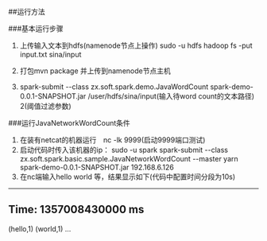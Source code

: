 ##运行方法

###基本运行步骤
1. 上传输入文本到hdfs(namenode节点上操作)
   sudo -u hdfs hadoop  fs -put input.txt sina/input

2. 打包mvn package 并上传到namenode节点主机

3. spark-submit --class zx.soft.spark.demo.JavaWordCount  spark-demo-0.0.1-SNAPSHOT.jar /user/hdfs/sina/input(输入待word count的文本路径) 2(阈值过滤参数)
 
###运行JavaNetworkWordCount条件

1. 在装有netcat的机器运行　nc -lk 9999(启动9999端口测试)
2. 启动代码时传入该机器的ip：
sudo -u spark spark-submit --class zx.soft.spark.basic.sample.JavaNetworkWordCount --master yarn  spark-demo-0.0.1-SNAPSHOT.jar 192.168.6.126
3. 在nc端输入hello world 等，结果显示如下(代码中配置时间分段为10s)
-------------------------------------------
Time: 1357008430000 ms
-------------------------------------------
(hello,1)
(world,1)
...